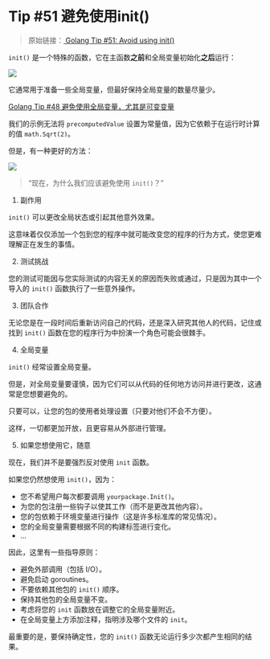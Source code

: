 # Tip #51 避免使用init()

> 原始链接：[ Golang Tip #51: Avoid using init()](https://twitter.com/func25/status/1769002177643860116)

`init()` 是一个特殊的函数，它在主函数**之前**和全局变量初始化**之后**运行：

![](./images/051/001.png)

它通常用于准备一些全局变量，但最好保持全局变量的数量尽量少。

[Golang Tip #48 避免使用全局变量，尤其是可变变量](./048.md)

我们的示例无法将 `precomputedValue` 设置为常量值，因为它依赖于在运行时计算的值 `math.Sqrt(2)`。

但是，有一种更好的方法：

![](./images/051/002.png)

> “现在，为什么我们应该避免使用 `init()`？”

1. 副作用

`init()` 可以更改全局状态或引起其他意外效果。

这意味着仅仅添加一个包到您的程序中就可能改变您的程序的行为方式，使您更难理解正在发生的事情。

2. 测试挑战

您的测试可能因与您实际测试的内容无关的原因而失败或通过，只是因为其中一个导入的 `init()` 函数执行了一些意外操作。

3. 团队合作

无论您是在一段时间后重新访问自己的代码，还是深入研究其他人的代码，记住或找到 `init()` 函数在您的程序行为中扮演一个角色可能会很棘手。

4. 全局变量

`init()` 经常设置全局变量。

但是，对全局变量要谨慎，因为它们可以从代码的任何地方访问并进行更改，这通常是您想要避免的。

只要可以，让您的包的使用者处理设置（只要对他们不会不方便）。

这样，一切都更加开放，且更容易从外部进行管理。

5. 如果您想使用它，随意

现在，我们并不是要强烈反对使用 `init` 函数。

如果您仍然想使用 `init()`，因为：

- 您不希望用户每次都要调用 `yourpackage.Init()`。
- 为您的包注册一些钩子以使其工作（而不是更改其他内容）。
- 您的包依赖于环境变量进行操作（这是许多标准库的常见情况）。
- 您的全局变量需要根据不同的构建标签进行变化。
- ...

因此，这里有一些指导原则：

- 避免外部调用（包括 I/O）。
- 避免启动 goroutines。
- 不要依赖其他包的 `init()` 顺序。
- 保持其他包的全局变量不变。
- 考虑将您的 `init` 函数放在调整它的全局变量附近。
- 在全局变量上方添加注释，指明涉及哪个文件的 `init`。

最重要的是，要保持确定性，您的 `init()` 函数无论运行多少次都产生相同的结果。
